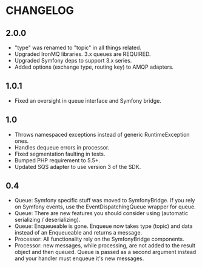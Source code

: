 # CHANGELOG

## 2.0.0

- "type" was renamed to "topic" in all things related.
- Upgraded IronMQ libraries. 3.x queues are REQUIRED.
- Upgraded Symfony deps to support 3.x series.
- Added options (exchange type, routing key) to AMQP adapters.

## 1.0.1

- Fixed an oversight in queue interface and Symfony bridge.

## 1.0

- Throws namespaced exceptions instead of generic RuntimeException ones.
- Handles dequeue errors in processor.
- Fixed segmentation faulting in tests.
- Bumped PHP requirement to 5.5+.
- Updated SQS adapter to use version 3 of the SDK.

## 0.4

- Queue: Symfony specific stuff was moved to SymfonyBridge. If you rely on Symfony events, use
  the EventDispatchingQueue wrapper for queue.
- Queue: There are new features you should consider using (automatic serializing / deserializing).
- Queue: Enqueueable is gone. Enqueue now takes type (topic) and data instead of an Enqueueable and returns a message.
- Processor: All functionality rely on the SymfonyBridge components.
- Processor: new messages, while processing, are not added to the result object and then queued. Queue is passed as a second
  argument instead and your handler must enqueue it's new messages.
